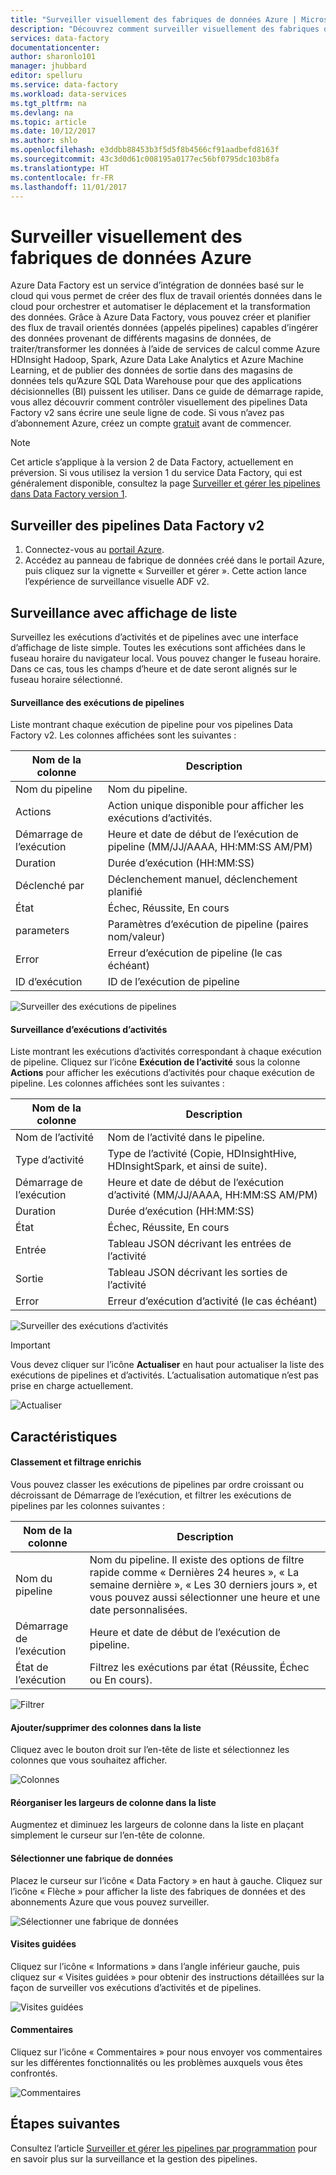 ```yaml
---
title: "Surveiller visuellement des fabriques de données Azure | Microsoft Docs"
description: "Découvrez comment surveiller visuellement des fabriques de données Azure"
services: data-factory
documentationcenter: 
author: sharonlo101
manager: jhubbard
editor: spelluru
ms.service: data-factory
ms.workload: data-services
ms.tgt_pltfrm: na
ms.devlang: na
ms.topic: article
ms.date: 10/12/2017
ms.author: shlo
ms.openlocfilehash: e3ddbb88453b3f5d5f8b4566cf91aadbefd8163f
ms.sourcegitcommit: 43c3d0d61c008195a0177ec56bf0795dc103b8fa
ms.translationtype: HT
ms.contentlocale: fr-FR
ms.lasthandoff: 11/01/2017
---
```

# <a name="visually-monitor-azure-data-factories"></a>Surveiller visuellement des fabriques de données Azure
Azure Data Factory est un service d’intégration de données basé sur le cloud qui vous permet de créer des flux de travail orientés données dans le cloud pour orchestrer et automatiser le déplacement et la transformation des données. Grâce à Azure Data Factory, vous pouvez créer et planifier des flux de travail orientés données (appelés pipelines) capables d’ingérer des données provenant de différents magasins de données, de traiter/transformer les données à l’aide de services de calcul comme Azure HDInsight Hadoop, Spark, Azure Data Lake Analytics et Azure Machine Learning, et de publier des données de sortie dans des magasins de données tels qu’Azure SQL Data Warehouse pour que des applications décisionnelles (BI) puissent les utiliser.
Dans ce guide de démarrage rapide, vous allez découvrir comment contrôler visuellement des pipelines Data Factory v2 sans écrire une seule ligne de code.
Si vous n’avez pas d’abonnement Azure, créez un compte [gratuit](https://azure.microsoft.com/free/) avant de commencer.

> [!NOTE]
> Cet article s’applique à la version 2 de Data Factory, actuellement en préversion. Si vous utilisez la version 1 du service Data Factory, qui est généralement disponible, consultez la page [Surveiller et gérer les pipelines dans Data Factory version 1](v1/data-factory-monitor-manage-app.md).

## <a name="monitor-data-factory-v2-pipelines"></a>Surveiller des pipelines Data Factory v2

1. Connectez-vous au [portail Azure](https://portal.azure.com/).
2. Accédez au panneau de fabrique de données créé dans le portail Azure, puis cliquez sur la vignette « Surveiller et gérer ». Cette action lance l’expérience de surveillance visuelle ADF v2.

## <a name="list-view-monitoring"></a>Surveillance avec affichage de liste

Surveillez les exécutions d’activités et de pipelines avec une interface d’affichage de liste simple. Toutes les exécutions sont affichées dans le fuseau horaire du navigateur local. Vous pouvez changer le fuseau horaire. Dans ce cas, tous les champs d’heure et de date seront alignés sur le fuseau horaire sélectionné.  

#### <a name="monitoring-pipeline-runs"></a>Surveillance des exécutions de pipelines
Liste montrant chaque exécution de pipeline pour vos pipelines Data Factory v2. Les colonnes affichées sont les suivantes :

| **Nom de la colonne** | **Description** |
| --- | --- |
| Nom du pipeline | Nom du pipeline. |
| Actions | Action unique disponible pour afficher les exécutions d’activités. |
| Démarrage de l’exécution | Heure et date de début de l’exécution de pipeline (MM/JJ/AAAA, HH:MM:SS AM/PM) |
| Duration | Durée d’exécution (HH:MM:SS) |
| Déclenché par | Déclenchement manuel, déclenchement planifié |
| État | Échec, Réussite, En cours |
| parameters | Paramètres d’exécution de pipeline (paires nom/valeur) |
| Error | Erreur d’exécution de pipeline (le cas échéant) |
| ID d’exécution | ID de l’exécution de pipeline |

![Surveiller des exécutions de pipelines](media/monitor-visually/pipeline-runs.png)

#### <a name="monitoring-activity-runs"></a>Surveillance d’exécutions d’activités
Liste montrant les exécutions d’activités correspondant à chaque exécution de pipeline. Cliquez sur l’icône **Exécution de l’activité** sous la colonne **Actions** pour afficher les exécutions d’activités pour chaque exécution de pipeline. Les colonnes affichées sont les suivantes :

| **Nom de la colonne** | **Description** |
| --- | --- |
| Nom de l’activité | Nom de l’activité dans le pipeline. |
| Type d’activité | Type de l’activité (Copie, HDInsightHive, HDInsightSpark, et ainsi de suite). |
| Démarrage de l’exécution | Heure et date de début de l’exécution d’activité (MM/JJ/AAAA, HH:MM:SS AM/PM) |
| Duration | Durée d’exécution (HH:MM:SS) |
| État | Échec, Réussite, En cours |
| Entrée | Tableau JSON décrivant les entrées de l’activité |
| Sortie | Tableau JSON décrivant les sorties de l’activité |
| Error | Erreur d’exécution d’activité (le cas échéant) |

![Surveiller des exécutions d’activités](media/monitor-visually/activity-runs.png)

> [!IMPORTANT]
> Vous devez cliquer sur l’icône **Actualiser** en haut pour actualiser la liste des exécutions de pipelines et d’activités. L’actualisation automatique n’est pas prise en charge actuellement.
>

![Actualiser](media/monitor-visually/refresh.png)

## <a name="features"></a>Caractéristiques

#### <a name="rich-ordering-and-filtering"></a>Classement et filtrage enrichis

Vous pouvez classer les exécutions de pipelines par ordre croissant ou décroissant de Démarrage de l’exécution, et filtrer les exécutions de pipelines par les colonnes suivantes :

| **Nom de la colonne** | **Description** |
| --- | --- |
| Nom du pipeline | Nom du pipeline. Il existe des options de filtre rapide comme « Dernières 24 heures », « La semaine dernière », « Les 30 derniers jours », et vous pouvez aussi sélectionner une heure et une date personnalisées. |
| Démarrage de l’exécution | Heure et date de début de l’exécution de pipeline. |
| État de l’exécution | Filtrez les exécutions par état (Réussite, Échec ou En cours). |

![Filtrer](media/monitor-visually/filter.png)

#### <a name="addremove-columns-to-list-view"></a>Ajouter/supprimer des colonnes dans la liste
Cliquez avec le bouton droit sur l’en-tête de liste et sélectionnez les colonnes que vous souhaitez afficher.

![Colonnes](media/monitor-visually/columns.png)

#### <a name="reorder-column-widths-in-list-view"></a>Réorganiser les largeurs de colonne dans la liste
Augmentez et diminuez les largeurs de colonne dans la liste en plaçant simplement le curseur sur l’en-tête de colonne.

#### <a name="select-data-factory"></a>Sélectionner une fabrique de données
Placez le curseur sur l’icône « Data Factory » en haut à gauche. Cliquez sur l’icône « Flèche » pour afficher la liste des fabriques de données et des abonnements Azure que vous pouvez surveiller.

![Sélectionner une fabrique de données](media/monitor-visually/select-datafactory.png)

#### <a name="guided-tours"></a>Visites guidées
Cliquez sur l’icône « Informations » dans l’angle inférieur gauche, puis cliquez sur « Visites guidées » pour obtenir des instructions détaillées sur la façon de surveiller vos exécutions d’activités et de pipelines.

![Visites guidées](media/monitor-visually/guided-tours.png)

#### <a name="feedback"></a>Commentaires
Cliquez sur l’icône « Commentaires » pour nous envoyer vos commentaires sur les différentes fonctionnalités ou les problèmes auxquels vous êtes confrontés.

![Commentaires](media/monitor-visually/feedback.png)

## <a name="next-steps"></a>Étapes suivantes

Consultez l’article [Surveiller et gérer les pipelines par programmation](https://docs.microsoft.com/en-us/azure/data-factory/monitor-programmatically) pour en savoir plus sur la surveillance et la gestion des pipelines.
